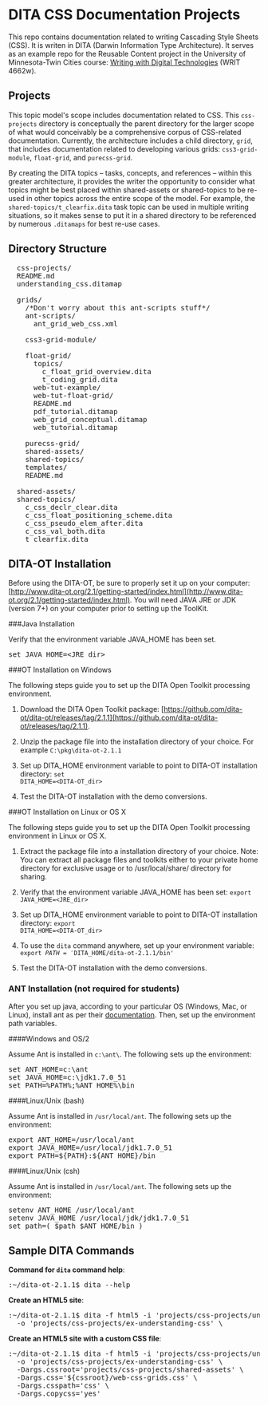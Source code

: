# DITA CSS Documentation Projects

This repo contains documentation related to writing Cascading Style Sheets (CSS). It is writen in DITA (Darwin Information Type Architecture). It serves as an example repo for the Reusable Content project in the University of Minnesota-Twin Cities course: [Writing with Digital Technologies](http://4662wf15.clindgrencv.com/) (WRIT 4662w).

## Projects

This topic model's scope includes documentation related to CSS. This <code>css-projects</code> directory is conceptually the parent directory for the larger scope of what would conceivably be a comprehensive corpus of CSS-related documentation. Currently, the architecture includes a child directory, <code>grid</code>, that includes documentation related to developing various grids: <code>css3-grid-module</code>, <code>float-grid</code>, and <code>purecss-grid</code>.

By creating the DITA topics &ndash; tasks, concepts, and references &ndash; within this greater architecture, it provides the writer the opportunity to consider what topics might be best placed within shared-assets or shared-topics to be re-used in other topics across the entire scope of the model. For example, the <code>shared-topics/t_clearfix.dita</code> task topic can be used in multiple writing situations, so it makes sense to put it in a shared directory to be referenced by numerous <code>.ditamaps</code> for best re-use cases.

## Directory Structure

<pre>
  css-projects/
  README.md
  understanding_css.ditamap

  grids/
    /*Don't worry about this ant-scripts stuff*/
    ant-scripts/
      ant_grid_web_css.xml

    css3-grid-module/

    float-grid/
      topics/
        c_float_grid_overview.dita
        t_coding_grid.dita
      web-tut-example/
      web-tut-float-grid/
      README.md
      pdf_tutorial.ditamap
      web_grid_conceptual.ditamap
      web_tutorial.ditamap

    purecss-grid/
    shared-assets/
    shared-topics/
    templates/
    README.md

  shared-assets/
  shared-topics/
    c_css_declr_clear.dita
    c_css_float_positioning_scheme.dita
    c_css_pseudo_elem_after.dita
    c_css_val_both.dita
    t_clearfix.dita
</pre>

## DITA-OT Installation

Before using the DITA-OT, be sure to properly set it up on your computer: [http://www.dita-ot.org/2.1/getting-started/index.html](http://www.dita-ot.org/2.1/getting-started/index.html). You will need JAVA JRE or JDK (version 7+) on your computer prior to setting up the ToolKit.

###Java Installation

Verify that the environment variable JAVA_HOME has been set.

<pre>
set JAVA_HOME=&lt;JRE_dir&gt;
</pre>

###OT Installation on Windows

The following steps guide you to set up the DITA Open Toolkit processing environment.

1) Download the DITA Open Toolkit package: [https://github.com/dita-ot/dita-ot/releases/tag/2.1.1](https://github.com/dita-ot/dita-ot/releases/tag/2.1.1).

2) Unzip the package file into the installation directory of your choice. For example <code>C:&#92;pkg&#92;dita-ot-2.1.1</code>

3) Set up DITA_HOME environment variable to point to DITA-OT installation directory: <code>set DITA_HOME=&lt;DITA-OT_dir&gt;</code>

4) Test the DITA-OT installation with the demo conversions.

###OT Installation on Linux or OS X

The following steps guide you to set up the DITA Open Toolkit processing environment in Linux or OS X.

1) Extract the package file into a installation directory of your choice. Note: You can extract all package files and toolkits either to your private home directory for exclusive usage or to /usr/local/share/ directory for sharing.

2) Verify that the environment variable JAVA_HOME has been set: <code>export JAVA_HOME=&lt;JRE_dir&gt;</code>

3) Set up DITA_HOME environment variable to point to DITA-OT installation directory: <code>export DITA_HOME=&lt;DITA-OT_dir&gt;</code>

4) To use the <code>dita</code> command anywhere, set up your environment variable: <code>export $PATH='$DITA_HOME/dita-ot-2.1.1/bin'</code>

5) Test the DITA-OT installation with the demo conversions.


### ANT Installation (not required for students)

After you set up java, according to your particular OS (Windows, Mac, or Linux), install ant as per their [documentation](http://ant.apache.org/manual/index.html). Then, set up the environment path variables.

####Windows and OS/2

Assume Ant is installed in <code>c:&#92;ant&#92;</code>. The following sets up the environment:

<pre>
set ANT_HOME=c:\ant
set JAVA_HOME=c:\jdk1.7.0_51
set PATH=%PATH%;%ANT_HOME%\bin
</pre>

####Linux/Unix (bash)

Assume Ant is installed in <code>/usr/local/ant</code>. The following sets up the environment:

<pre>
export ANT_HOME=/usr/local/ant
export JAVA_HOME=/usr/local/jdk1.7.0_51
export PATH=${PATH}:${ANT_HOME}/bin
</pre>

####Linux/Unix (csh)

Assume Ant is installed in <code>/usr/local/ant</code>. The following sets up the environment:

<pre>
setenv ANT_HOME /usr/local/ant
setenv JAVA_HOME /usr/local/jdk/jdk1.7.0_51
set path=( $path $ANT_HOME/bin )
</pre>

## Sample DITA Commands

**Command for <code>dita</code> command help**:

<pre>
:~/dita-ot-2.1.1$ dita --help
</pre>

**Create an HTML5 site**:

<pre>
:~/dita-ot-2.1.1$ dita -f html5 -i 'projects/css-projects/understanding_css.ditamap' \
  -o 'projects/css-projects/ex-understanding-css' \
</pre>

**Create an HTML5 site with a custom CSS file**:

<pre>
:~/dita-ot-2.1.1$ dita -f html5 -i 'projects/css-projects/understanding_css.ditamap' \
  -o 'projects/css-projects/ex-understanding-css' \
  -Dargs.cssroot='projects/css-projects/shared-assets' \
  -Dargs.css='${cssroot}/web-css-grids.css' \
  -Dargs.csspath='css' \
  -Dargs.copycss='yes'
</pre>